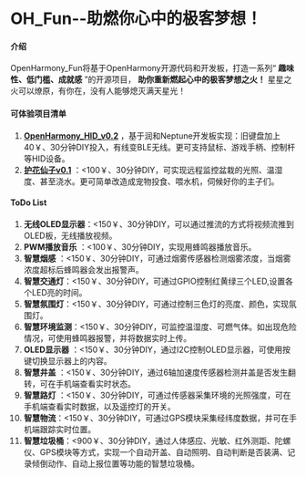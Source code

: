 # OH_Fun--助燃你心中的极客梦想！

#### 介绍

OpenHarmony_Fun将基于OpenHarmony开源代码和开发板，打造一系列“ **趣味性、低门槛、成就感** ”的开源项目， **助你重新燃起心中的极客梦想之火！**
星星之火可以燎原，有你在，没有人能够熄灭满天星光！




#### 可体验项目清单

1.  **[OpenHarmony_HID_v0.2](https://gitee.com/openharmony-sig/vendor_oh_fun/tree/master/hihope_neptune-oh_hid)** ，基于润和Neptune开发板实现：旧键盘加上40￥、30分钟DIY投入，有线变BLE无线。更可支持鼠标、游戏手柄、控制杆等HID设备。
2. **[护花仙子v0.1](https://gitee.com/openharmony-sig/vendor_oh_fun/tree/master/bearpi-hm_nano-oh_flower)** ：<100￥、30分钟DIY，可实现远程监控盆栽的光照、温湿度、甚至浇水。更可简单改造成宠物投食、喂水机，伺候好你的主子们。

#### ToDo List


1. **无线OLED显示器**：<150￥、30分钟DIY，可以通过推流的方式将视频流推到OLED板，无线播放视频。
2. **PWM播放音乐** ：<100￥、30分钟DIY，实现用蜂鸣器播放音乐。
3. **智慧烟感** ：<150￥、30分钟DIY，可通过烟雾传感器检测烟雾浓度，当烟雾浓度超标后蜂鸣器会发出报警声。
4. **智慧交通灯**：<150￥、30分钟DIY，可通过GPIO控制红黄绿三个LED,设置各个LED亮的时间。
5. **智慧氛围灯**：<150￥、30分钟DIY，可通过控制三色灯的亮度、颜色，实现氛围灯。
6. **智慧环境监测**：<150￥、30分钟DIY，可监控温湿度、可燃气体。如出现危险情况，可使用蜂鸣器报警，并将数据实时上传。
7. **OLED显示器** ：<150￥、30分钟DIY，通过I2C控制OLED显示器，可使用按键切换显示器上的内容。
8. **智慧井盖** ：<150￥、30分钟DIY，通过6轴加速度传感器检测井盖是否发生翻转，可在手机端查看实时状态。
9. **智慧路灯** ：<150￥、30分钟DIY，可通过传感器采集环境的光照强度，可在手机端查看实时数据，以及遥控灯的开关。
10. **智慧物流**：<150￥、30分钟DIY，可通过GPS模块采集经纬度数据，并可在手机端跟踪实时位置。
11. **智慧垃圾桶**：<900￥、30分钟DIY，通过人体感应、光敏、红外测距、陀螺仪、GPS模块等方式，实现一个自动开盖、自动照明、自动判断是否装满、记录倾倒动作、自动上报位置等功能的智慧垃圾桶。



